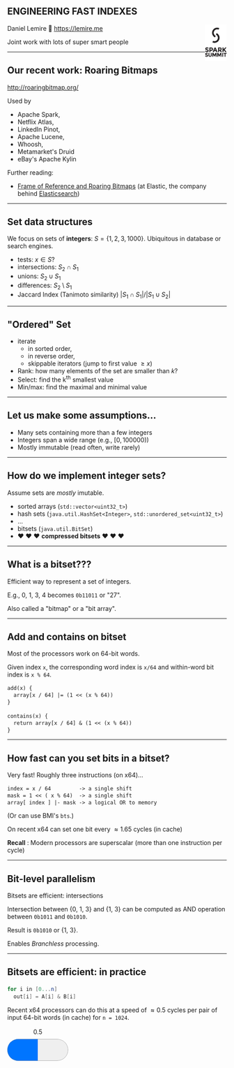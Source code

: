<!--open with Marp-->

<style>
progress:before {
   content: attr(value);
}
progress {
  text-align:center;
  height: 100px;
  margin:0;
  padding:0;
}
progress[over] {
color:red;
}
</style>
<style>
.slide h2 {
color:#008dc8;
}
.slide   {
border-bottom-color:#008dc8;
border-bottom-style:solid;
border-bottom-width:10px;
}
.slide {
    background-repeat: no-repeat;
    background-position:  1% 99%;
background-image: url("sparksummit2017small.png");
}

</style>

<!-- *template: invert -->
<style>
 *[data-template~="invert"] {
color:white !important;
background-color:#008dc8 !important;
}
 *[data-template~="invert"] * {
color:white !important;
background-color:#008dc8 !important;
}
</style>


## ENGINEERING FAST INDEXES


<img src="sparksummit2017large.png" style="float:right; width:10%"/>

Daniel Lemire :maple_leaf:
https://lemire.me 

Joint work with lots of super smart people

<!--NSERC grant #26143-->

---

<!-- page_number: true -->

## Our recent work: Roaring Bitmaps

http://roaringbitmap.org/

Used by 
- Apache Spark,<img src="" />
- Netflix Atlas,
- LinkedIn Pinot,
- Apache Lucene, 
- Whoosh, 
- Metamarket's Druid
- eBay's Apache Kylin

Further reading:
<!--- <a href="https://techblog.king.com/player-segmentation-using-bitmap-data-structures/">Player segmentation using bitmap data structures</a> (at <a href="https://en.wikipedia.org/wiki/King_(company)">King Digital Entertainment</a>, the company behind <a href="https://en.wikipedia.org/wiki/Candy_Crush_Saga">Candy Crush</a>)-->
- <a href="https://www.elastic.co/blog/frame-of-reference-and-roaring-bitmaps">Frame of Reference and Roaring Bitmaps</a> (at Elastic, the company behind <a href="https://en.wikipedia.org/wiki/Elasticsearch">Elasticsearch</a>)


---

## Set data structures


We focus on sets of **integers**: $S= \{ 1,2,3, 1000 \}$. Ubiquitous in database or search engines.

- tests: $x \in S$?
- intersections: $S_2 \cap S_1$
- unions: $S_2 \cup S_1$
- differences: $S_2 \setminus S_1$
- Jaccard Index (Tanimoto similarity) $\vert S_1 \cap S_1 \vert  /\vert  S_1 \cup S_2\vert$

---

## "Ordered" Set 

- iterate 
  - in sorted order, 
  - in reverse order, 
  - skippable iterators (jump to first value $\geq x$)
- Rank: how many elements of the set are smaller than $k$?
- Select: find the k<sup>th</sup> smallest value
- Min/max: find the maximal and minimal value


---

## Let us make some assumptions...

- Many sets containing more than a few integers
- Integers span a wide range (e.g., $[0,100 000)$)
- Mostly immutable (read often, write rarely)

---

## How do we implement integer sets?

Assume sets are *mostly* imutable.

- sorted arrays (``std::vector<uint32_t>``)
- hash sets (``java.util.HashSet<Integer>``, ``std::unordered_set<uint32_t>``)
- $\ldots$
- bitsets (``java.util.BitSet``)
- :heart: :heart: :heart: **compressed bitsets** :heart: :heart: :heart:


---

## What is a bitset???

Efficient way to represent a set of integers. 

E.g., 0, 1, 3, 4 becomes ``0b11011`` or "27".

Also called a "bitmap" or a "bit array".

---

## Add and contains on bitset

Most of the processors work on 64-bit words.

Given index ``x``, the corresponding word index is ``x/64`` and within-word bit index is ``x % 64``.

```
add(x) {
  array[x / 64] |= (1 << (x % 64))
}

contains(x) {
  return array[x / 64] & (1 << (x % 64))
}
```

---

## How fast can you set bits in a bitset?

Very fast! Roughly three instructions (on x64)...

```
index = x / 64         -> a single shift
mask = 1 << ( x % 64)  -> a single shift
array[ index ] |- mask -> a logical OR to memory
```
(Or can use BMI's ``bts``.)

On recent x64 can set one bit every $\approx 1.65$ cycles (in cache)

**Recall** : Modern processors are superscalar (more than one instruction per cycle)


---

## Bit-level parallelism
Bitsets are efficient: intersections

Intersection between {0, 1, 3} and {1, 3}
can be computed as AND operation between
``0b1011`` and ``0b1010``.

Result is ``0b1010`` or {1, 3}.


Enables *Branchless* processing.


---

## Bitsets are efficient: in practice

```java
for i in [0...n]
  out[i] = A[i] & B[i]
```

Recent x64 processors can do this at a speed of $\approx 0.5$ cycles per pair of input 64-bit words (in cache) for `` n = 1024 ``.

<progress value="0.5" max="1"  />


``memcpy``runs at $\approx0.3$ cycles.


<progress value="0.3" max="1" />

---

## Bitsets can be inefficient

Relatively wasteful to represent {1, 32000, 64000} with a bitset. Would use 1000 bytes to store 3 numbers.

So we use compression...

<!--

---

## Memory usage (example 1)


dataset : weather_sept_85




| format                      | bits per value|
| ---------------------------- | -----:|
| hash sets (``std::unordered_set``) | <progress value="220" max="220" /> |
| arrays                       |   <progress value="32" max="220" /> |
| bitsets                      |  <progress value="15.26" max="220"  /> |
| compressed bitsets (Roaring) |   <progress value="5.38" max="220"  /> |


https://github.com/RoaringBitmap/CBitmapCompetition


---

## Performance: union + cardinality (example 1)

dataset : weather_sept_85


| format                       | CPU cycles per value|
| ---------------------------- | -----:|
| hash sets (``std::unordered_set``) | <progress value="300" max="300"  /> |
| arrays                       |   <progress value="8" max="300"  /> |
| bitsets                      |   <progress value="0.6" max="300"  />|
| compressed bitsets (Roaring) |   <progress value="0.6" max="300"  /> |



https://github.com/RoaringBitmap/CBitmapCompetition


-->

---


## Memory usage example


dataset : census1881_srt


| format                      | bits per value|
| ---------------------------- | -----:|
| hash sets | <progress value="200" max="220" /> |
| arrays                       |   <progress value="32" max="220" /> |
| bitsets                      |   <progress value="900" max="220" over="yes" /> |
| compressed bitsets (Roaring) |   <progress value="2" max="220" /> |


https://github.com/RoaringBitmap/CBitmapCompetition


---

## Performance example (unions)

dataset : census1881_srt



| format                       | CPU cycles per value|
| ---------------------------- | -----:|
| hash sets | <progress value="200" max="200" /> |
| arrays                       |   <progress value="6" max="200" /> |
| bitsets                      |   <progress value="30" max="200" />|
| compressed bitsets (Roaring) |   <progress value="1" max="200" /> |


https://github.com/RoaringBitmap/CBitmapCompetition


---

## What is happening? (Bitsets)


Bitsets are often best... except if data is 
very sparse (lots of 0s). Then you spend a
lot of time scanning zeros.

- Large memory usage
- Bad performance

Threshold? ~1:100


---

## Hash sets are not always fast

Hash sets have great one-value look-up. But
they have poor **data locality** and non-trivial overhead...

```
  h1 <- some hash set
  h2 <- some hash set
  ...
  for(x in h1) {
     insert x in h2 // "sure" to hit a new cache line!!!!
  }
```

---

## Want to kill Swift?

Swift is Apple's new language. Try this:



```
var d = Set<Int>()
for i in 1...size {
  d.insert(i)
}
//
var z = Set<Int>()
for i in d {
    z.insert(i)
}
```

This blows up! Quadratic-time.

Same problem with Rust. 

---

## What is happening? (Arrays)

Arrays are your friends. Reliable. Simple. Economical.

But... **binary search** is *branchy* and has *bad locality*...

```
    while (low <= high) {
      int middleIndex = (low + high) >>> 1;
      int middleValue = array.get(middleIndex);

      if (middleValue < ikey) {
        low = middleIndex + 1;
      } else if (middleValue > ikey) {
        high = middleIndex - 1;
      } else {
        return middleIndex;
      }
    }
    return -(low + 1);
```


---

## Performance: value lookups ($x \in S$)

dataset : weather_sept_85


| format                       | CPU cycles per query|
| ---------------------------- | -----:|
| hash sets (``std::unordered_set``) | <progress value="50" max="900" /> |
| arrays                       |   <progress value="900" max="900" /> |
| bitsets                      |    <progress value="4" max="900" />|
| compressed bitsets (Roaring) |   <progress value="80" max="900" /> |



---

## How do you compress bitsets?

- We have long runs of 0s or 1s.
- Use run-length encoding (RLE)

Example: $000000001111111100$ can be coded as 
$00000000-11111111-00$
or
 <5><1> 
using the format < number of repetitions >< value being repeated >

---

## RLE-compressed bitsets

- Oracle's BBC
- WAH (FastBit)
- EWAH (Git + Apache Hive)
- Concise (Druid)
- $\ldots$

Further reading:
http://githubengineering.com/counting-objects/




 ----
 
 ## Hybrid Model
 
 
 
 Decompose 32-bit space into
 16-bit spaces (chunk).
 
Given value $x$, its chunk index is $x \div 2^{16}$ (16 most significant bits). 
 
 For each chunk, use best container to store least 16 significant bits:
 
 - a sorted array ({1,20,144})
 - a bitset (0b10000101011)
 - a sequences of sorted runs ([0,10],[15,20])
 
 That's Roaring!
 
 Prior work: O'Neil's RIDBit + BitMagic
  


 ----
 
 ## Roaring
 
 - All containers fit in 8 kB (several fit in L1 cache)
 - Attempts to select the best container as you build the bitmaps 
 - Calling ``runOptimize`` will scan (quickly!) non-run containers and try to convert them to run containers
 

---

## Performance: union   (weather_sept_85)


<div style="margin-left:auto; margin-right:auto; width:60% ">

| format                       | CPU cycles per value|
| ---------------------------- | -----:|
| bitsets                      |   <progress value="0.6" max="5" />|
| WAH                      |   <progress value="4" max="5" /> |
| EWAH                      |   <progress value="2" max="5" />|
| Concise                      |   <progress value="5" max="5" />|
| Roaring |   <progress value="0.6" max="5" /> |
</div>


---


## What helps us...

- All modern processors have fast population-count functions (``popcnt``) to count the number of 1s in a word. 
- Cheap to keep track of the number of values stored in a bitset!
- Choice between array, run and bitset covers many use cases!

---


<!-- *template: invert -->


## Go try it out!


- Java, Go, C, C++, C#, Rust, Python... (soon: Swift)
- http://roaringbitmap.org
- Documented interoperable serialized format.
- Free. Well-tested. Benchmarked. 
- Peer reviewed
  - Consistently faster and smaller compressed bitmaps with Roaring. Softw., Pract. Exper.  (2016)
  - Better bitmap performance with Roaring bitmaps. Softw., Pract. Exper. (2016)
  - Optimizing Druid with Roaring bitmaps, IDEAS 2016, 2016
- Wide community (dozens of contributors).

